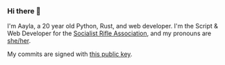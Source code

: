 ### Hi there 👋
I'm Aayla, a 20 year old Python, Rust, and web developer. I'm the Script & Web Developer for the [Socialist Rifle Association](https://socialistra.org/leadership/#aayla), and my pronouns are [she/her](https://pronoun.is/she).

My commits are signed with [this public key](https://static.aayla.dev/web/key.pub).

<!-- I'm currently working on an [video editor based on OpenCV](https://github.com/aaylafetzer/CppVideoTool). -->

<!--
**aaylafetzer/aaylafetzer** is a ✨ _special_ ✨ repository because its `README.md` (this file) appears on your GitHub profile.

Here are some ideas to get you started:

- 🔭 I’m currently working on ...
- 🌱 I’m currently learning ...
- 👯 I’m looking to collaborate on ...
- 🤔 I’m looking for help with ...
- 💬 Ask me about ...
- 📫 How to reach me: ...
- 😄 Pronouns: ...
- ⚡ Fun fact: ...
-->
